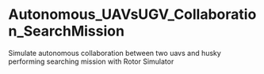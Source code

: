 # Autonomous_UAVsUGV_Collaboration_SearchMission
Simulate autonomous collaboration between two uavs and husky performing searching mission with Rotor Simulator 
